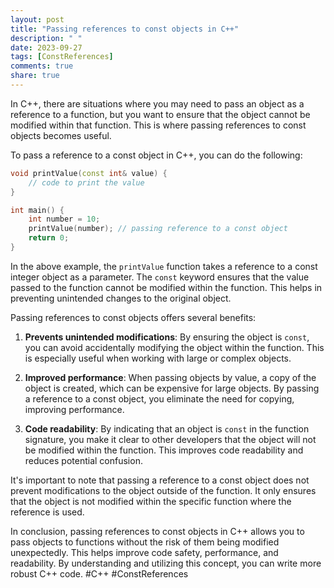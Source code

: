 ```yaml
---
layout: post
title: "Passing references to const objects in C++"
description: " "
date: 2023-09-27
tags: [ConstReferences]
comments: true
share: true
---
```


In C++, there are situations where you may need to pass an object as a reference to a function, but you want to ensure that the object cannot be modified within that function. This is where passing references to const objects becomes useful.

To pass a reference to a const object in C++, you can do the following:

```cpp
void printValue(const int& value) {
    // code to print the value
}

int main() {
    int number = 10;
    printValue(number); // passing reference to a const object
    return 0;
}
```

In the above example, the `printValue` function takes a reference to a const integer object as a parameter. The `const` keyword ensures that the value passed to the function cannot be modified within the function. This helps in preventing unintended changes to the original object.

Passing references to const objects offers several benefits:

1. **Prevents unintended modifications**: By ensuring the object is `const`, you can avoid accidentally modifying the object within the function. This is especially useful when working with large or complex objects.

2. **Improved performance**: When passing objects by value, a copy of the object is created, which can be expensive for large objects. By passing a reference to a const object, you eliminate the need for copying, improving performance.

3. **Code readability**: By indicating that an object is `const` in the function signature, you make it clear to other developers that the object will not be modified within the function. This improves code readability and reduces potential confusion.

It's important to note that passing a reference to a const object does not prevent modifications to the object outside of the function. It only ensures that the object is not modified within the specific function where the reference is used.

In conclusion, passing references to const objects in C++ allows you to pass objects to functions without the risk of them being modified unexpectedly. This helps improve code safety, performance, and readability. By understanding and utilizing this concept, you can write more robust C++ code. #C++ #ConstReferences